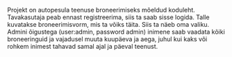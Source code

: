 Projekt on autopesula teenuse broneerimiseks mõeldud koduleht. Tavakasutaja peab ennast registreerima, siis ta saab sisse logida. 
Talle kuvatakse broneerimisvorm, mis ta võiks täita. Siis ta näeb oma valiku. Admini õigustega (user:admin, password admin) inimene saab vaadata kõiki broneeringuid ja vajadusel muuta kuupäeva ja aega, juhul kui kaks või rohkem inimest tahavad samal ajal ja päeval teenust.
